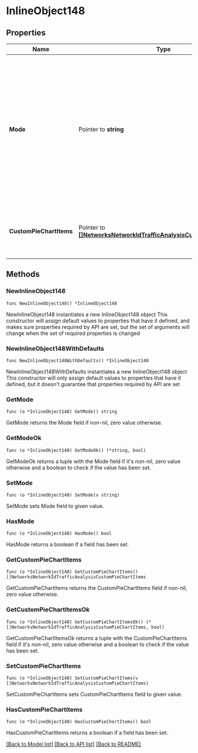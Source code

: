 # InlineObject148

## Properties

Name | Type | Description | Notes
------------ | ------------- | ------------- | -------------
**Mode** | Pointer to **string** |     The traffic analysis mode for the network. Can be one of &#39;disabled&#39; (do not collect traffic types),     &#39;basic&#39; (collect generic traffic categories), or &#39;detailed&#39; (collect destination hostnames).  | [optional] 
**CustomPieChartItems** | Pointer to [**[]NetworksNetworkIdTrafficAnalysisCustomPieChartItems**](NetworksNetworkIdTrafficAnalysisCustomPieChartItems.md) | The list of items that make up the custom pie chart for traffic reporting. | [optional] 

## Methods

### NewInlineObject148

`func NewInlineObject148() *InlineObject148`

NewInlineObject148 instantiates a new InlineObject148 object
This constructor will assign default values to properties that have it defined,
and makes sure properties required by API are set, but the set of arguments
will change when the set of required properties is changed

### NewInlineObject148WithDefaults

`func NewInlineObject148WithDefaults() *InlineObject148`

NewInlineObject148WithDefaults instantiates a new InlineObject148 object
This constructor will only assign default values to properties that have it defined,
but it doesn't guarantee that properties required by API are set

### GetMode

`func (o *InlineObject148) GetMode() string`

GetMode returns the Mode field if non-nil, zero value otherwise.

### GetModeOk

`func (o *InlineObject148) GetModeOk() (*string, bool)`

GetModeOk returns a tuple with the Mode field if it's non-nil, zero value otherwise
and a boolean to check if the value has been set.

### SetMode

`func (o *InlineObject148) SetMode(v string)`

SetMode sets Mode field to given value.

### HasMode

`func (o *InlineObject148) HasMode() bool`

HasMode returns a boolean if a field has been set.

### GetCustomPieChartItems

`func (o *InlineObject148) GetCustomPieChartItems() []NetworksNetworkIdTrafficAnalysisCustomPieChartItems`

GetCustomPieChartItems returns the CustomPieChartItems field if non-nil, zero value otherwise.

### GetCustomPieChartItemsOk

`func (o *InlineObject148) GetCustomPieChartItemsOk() (*[]NetworksNetworkIdTrafficAnalysisCustomPieChartItems, bool)`

GetCustomPieChartItemsOk returns a tuple with the CustomPieChartItems field if it's non-nil, zero value otherwise
and a boolean to check if the value has been set.

### SetCustomPieChartItems

`func (o *InlineObject148) SetCustomPieChartItems(v []NetworksNetworkIdTrafficAnalysisCustomPieChartItems)`

SetCustomPieChartItems sets CustomPieChartItems field to given value.

### HasCustomPieChartItems

`func (o *InlineObject148) HasCustomPieChartItems() bool`

HasCustomPieChartItems returns a boolean if a field has been set.


[[Back to Model list]](../README.md#documentation-for-models) [[Back to API list]](../README.md#documentation-for-api-endpoints) [[Back to README]](../README.md)


